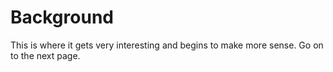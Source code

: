 # Background

This is where it gets very interesting and begins to make more sense. Go on to the next page.

